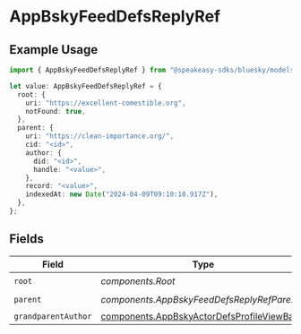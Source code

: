 # AppBskyFeedDefsReplyRef

## Example Usage

```typescript
import { AppBskyFeedDefsReplyRef } from "@speakeasy-sdks/bluesky/models/components";

let value: AppBskyFeedDefsReplyRef = {
  root: {
    uri: "https://excellent-comestible.org",
    notFound: true,
  },
  parent: {
    uri: "https://clean-importance.org/",
    cid: "<id>",
    author: {
      did: "<id>",
      handle: "<value>",
    },
    record: "<value>",
    indexedAt: new Date("2024-04-09T09:10:18.917Z"),
  },
};
```

## Fields

| Field                                                                                                      | Type                                                                                                       | Required                                                                                                   | Description                                                                                                |
| ---------------------------------------------------------------------------------------------------------- | ---------------------------------------------------------------------------------------------------------- | ---------------------------------------------------------------------------------------------------------- | ---------------------------------------------------------------------------------------------------------- |
| `root`                                                                                                     | *components.Root*                                                                                          | :heavy_check_mark:                                                                                         | N/A                                                                                                        |
| `parent`                                                                                                   | *components.AppBskyFeedDefsReplyRefParent*                                                                 | :heavy_check_mark:                                                                                         | N/A                                                                                                        |
| `grandparentAuthor`                                                                                        | [components.AppBskyActorDefsProfileViewBasic](../../models/components/appbskyactordefsprofileviewbasic.md) | :heavy_minus_sign:                                                                                         | N/A                                                                                                        |